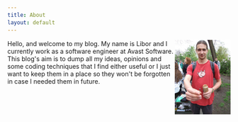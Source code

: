 ```yaml
---
title: About
layout: default
---
```

<img src="assets/img/profilovka.jpg" width="25%" style="float:right"> Hello, and welcome to my blog. My name is Libor and I currently work as a software engineer at Avast Software. This blog's aim is to dump all my ideas, opinions and some coding techniques that I find either useful or I just want to keep them in a place so they won't be forgotten in case I needed them in future.
<br><!-- someone with html experiences will laugh at this :D -->
<br>
<br>
<br>
<br>
<br>
<br>
<br>
<br>
<br>
<br>
<br>
<br>
